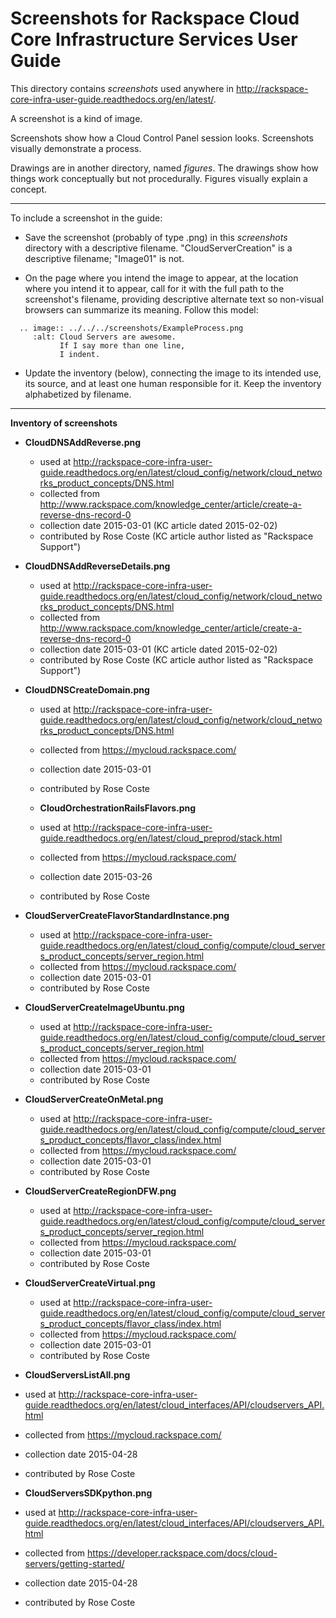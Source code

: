 Screenshots for Rackspace Cloud Core Infrastructure Services User Guide
=======================================================================
This directory contains *screenshots* used anywhere in 
http://rackspace-core-infra-user-guide.readthedocs.org/en/latest/. 

A screenshot is a kind of image.

Screenshots show how a Cloud Control Panel 
session looks. Screenshots visually demonstrate a process.

Drawings are in another directory, 
named *figures*. The drawings show how things work conceptually but 
not procedurally. Figures visually explain a concept.

----
To include a screenshot in the guide:

* Save the screenshot (probably of type .png) 
  in this *screenshots* directory 
  with a descriptive filename. "CloudServerCreation" 
  is a descriptive filename; "Image01" is not.
  
* On the page where you intend the image to appear, 
  at the location where you intend it to appear, 
  call for it with the full path to the screenshot's filename, 
  providing descriptive alternate text 
  so non-visual browsers can summarize its meaning. 
  Follow this model:

```
  .. image:: ../../../screenshots/ExampleProcess.png
     :alt: Cloud Servers are awesome.
           If I say more than one line, 
           I indent.
```

* Update the inventory (below), connecting the image to 
  its intended use, its source, and at least one human 
  responsible for it. 
  Keep the inventory alphabetized by filename.

----
**Inventory of screenshots**

* **CloudDNSAddReverse.png** 
  * used at http://rackspace-core-infra-user-guide.readthedocs.org/en/latest/cloud_config/network/cloud_networks_product_concepts/DNS.html
  * collected from http://www.rackspace.com/knowledge_center/article/create-a-reverse-dns-record-0 
  * collection date 2015-03-01 (KC article dated 2015-02-02)
  * contributed by Rose Coste (KC article author listed as "Rackspace Support")
  
* **CloudDNSAddReverseDetails.png** 
  * used at http://rackspace-core-infra-user-guide.readthedocs.org/en/latest/cloud_config/network/cloud_networks_product_concepts/DNS.html
  * collected from http://www.rackspace.com/knowledge_center/article/create-a-reverse-dns-record-0 
  * collection date 2015-03-01 (KC article dated 2015-02-02)
  * contributed by Rose Coste (KC article author listed as "Rackspace Support")
  
* **CloudDNSCreateDomain.png** 
  * used at http://rackspace-core-infra-user-guide.readthedocs.org/en/latest/cloud_config/network/cloud_networks_product_concepts/DNS.html
  * collected from https://mycloud.rackspace.com/ 
  * collection date 2015-03-01 
  * contributed by Rose Coste
  
  * **CloudOrchestrationRailsFlavors.png**
  * used at http://rackspace-core-infra-user-guide.readthedocs.org/en/latest/cloud_preprod/stack.html
  * collected from https://mycloud.rackspace.com/ 
  * collection date 2015-03-26
  * contributed by Rose Coste
  
* **CloudServerCreateFlavorStandardInstance.png**
  * used at http://rackspace-core-infra-user-guide.readthedocs.org/en/latest/cloud_config/compute/cloud_servers_product_concepts/server_region.html
  * collected from https://mycloud.rackspace.com/ 
  * collection date 2015-03-01
  * contributed by Rose Coste
  
* **CloudServerCreateImageUbuntu.png**
  * used at http://rackspace-core-infra-user-guide.readthedocs.org/en/latest/cloud_config/compute/cloud_servers_product_concepts/server_region.html
  * collected from https://mycloud.rackspace.com/ 
  * collection date 2015-03-01
  * contributed by Rose Coste 

* **CloudServerCreateOnMetal.png** 
  * used at http://rackspace-core-infra-user-guide.readthedocs.org/en/latest/cloud_config/compute/cloud_servers_product_concepts/flavor_class/index.html
  * collected from https://mycloud.rackspace.com/ 
  * collection date 2015-03-01
  * contributed by Rose Coste
  
* **CloudServerCreateRegionDFW.png**
  * used at http://rackspace-core-infra-user-guide.readthedocs.org/en/latest/cloud_config/compute/cloud_servers_product_concepts/server_region.html
  * collected from https://mycloud.rackspace.com/ 
  * collection date 2015-03-01
  * contributed by Rose Coste  
  
* **CloudServerCreateVirtual.png** 
  * used at http://rackspace-core-infra-user-guide.readthedocs.org/en/latest/cloud_config/compute/cloud_servers_product_concepts/flavor_class/index.html
  * collected from https://mycloud.rackspace.com/ 
  * collection date 2015-03-01
  * contributed by Rose Coste
  
 * **CloudServersListAll.png** 
  * used at http://rackspace-core-infra-user-guide.readthedocs.org/en/latest/cloud_interfaces/API/cloudservers_API.html
  * collected from https://mycloud.rackspace.com/ 
  * collection date 2015-04-28
  * contributed by Rose Coste

 * **CloudServersSDKpython.png** 
  * used at http://rackspace-core-infra-user-guide.readthedocs.org/en/latest/cloud_interfaces/API/cloudservers_API.html
  * collected from https://developer.rackspace.com/docs/cloud-servers/getting-started/ 
  * collection date 2015-04-28
  * contributed by Rose Coste
